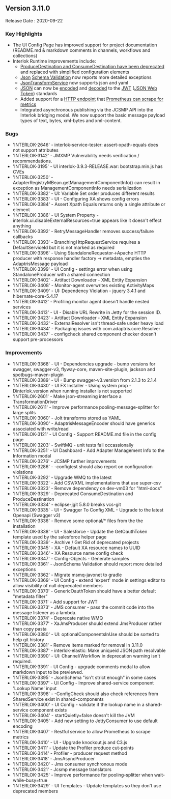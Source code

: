 ## Version 3.11.0 ##

Release Date : 2020-09-22

### Key Highlights

- The UI Config Page has improved support for project documentation (README.md & markdown comments in channels, workflows and collections)
- Interlok Runtime improvements include:
    - [ProduceDestination and ConsumeDestination have been deprecated](https://github.com/adaptris/interlok/blob/develop/docs/adr/0005-remove-produce-destination.md) and replaced with simplified configuration elements
    - [Json](https://github.com/adaptris/interlok-json) [Schema Validation](https://nexus.adaptris.net/nexus/content/sites/javadocs/com/adaptris/interlok-json/3.11-SNAPSHOT/com/adaptris/core/json/schema/JsonSchemaService.html) now reports more detailed exceptions
    - [JsonTransformService](https://nexus.adaptris.net/nexus/content/sites/javadocs/com/adaptris/interlok-json/3.11-SNAPSHOT/com/adaptris/core/transform/json/JsonTransformService.html) now supports json and yaml
    - [JSON](https://github.com/adaptris/interlok-json) can now be [encoded](https://nexus.adaptris.net/nexus/content/sites/javadocs/com/adaptris/interlok-json-web-token/3.11-SNAPSHOT/com/adaptris/core/jwt/JWTEncoder.html) and [decoded](https://nexus.adaptris.net/nexus/content/sites/javadocs/com/adaptris/interlok-json-web-token/3.11-SNAPSHOT/com/adaptris/core/jwt/JWTDecoder.html) to the [JWT](http://www.jsonwebtoken.io) ([JSON Web Token](https://github.com/adaptris/interlok-json-web-token)) standards
    - Added support for a [HTTP endpoint](https://github.com/adaptris/interlok-workflow-rest-services) that [Prometheus can scrape for metrics](https://interlok.adaptris.net/interlok-docs/#/pages/advanced/advanced-profiler-prometheus)
    - Integrated asynchronous publishing via the JCSMP API into the Interlok bridging model.  We now support the basic message payload types of text, bytes, xml-bytes and xml-content.

### Bugs

- 'INTERLOK-2646' - interlok-service-tester: assert-xpath-equals does not support attributes
- 'INTERLOK-3142' - JMXMP Vulnerability needs verification / recommendations.
- 'INTERLOK-3195' - UI interlok-3.9.3-RELEASE.war: bootstrap.min.js has CVEs
- 'INTERLOK-3250' - AdapterRegistryMBean.getManagementComponentInfo() can result in exception as ManagementComponentInfo needs serialization
- 'INTERLOK-3382' - UI: Variable Set order produces different results
- 'INTERLOK-3383' - UI - Configuring XA shows config errors
- 'INTERLOK-3384' - Assert Xpath Equals returns only a single attribute or element
- 'INTERLOK-3386' - UI System Property - interlok.ui.disableExternalResources=true appears like it doesn't effect anything
- 'INTERLOK-3392' - RetryMessageHandler removes success/failure callbacks
- 'INTERLOK-3393' - BranchingHttpRequestService requires a DefaultServiceId but it is not marked as required
- 'INTERLOK-3396' - Using StandaloneRequestor->Apache HTTP producer with response handler factory -> metadata, empties the AdaptrisMessage payload
- 'INTERLOK-3399' - UI Config - settings error when using StandaloneProducer with a shared connection
- 'INTERLOK-3402' - Artifact Downloader - XML Entity Expansion
- 'INTERLOK-3408' - Monitor-agent overwrites existing ActivityMaps
- 'INTERLOK-3409' - UI: Dependency Violation - jquery 3.4.1 and hibernate-core-5.4.17
- 'INTERLOK-3412' - Profiling monitor agent doesn't handle nested services
- 'INTERLOK-3413' - UI - Disable URL Rewrite in Jetty for the session ID.
- 'INTERLOK-3423' - Artifact Downloader - XML Entity Expansion
- 'INTERLOK-3432' - ExternalResolver isn't thread-safe under heavy load
- 'INTERLOK-3434' - Packaging issues with com.adaptris.core.Resolver
- 'INTERLOK-3437' - configcheck shared component checker doesn't support pre-processors

### Improvements

- 'INTERLOK-3368' - UI - Dependencies upgrade - bump versions for swagger, swagger-v3, flyway-core, maven-site-plugin, jackson and spotbugs-maven-plugin
- 'INTERLOK-3389' - UI - Bump swagger-v3.version from 2.1.3 to 2.1.4
- 'INTERLOK-3430' - UI FX Installer - Using system prop -Dinterlok.version when running installer is not supported
- 'INTERLOK-2601' - Make json-streaming interface a TransformationDriver
- 'INTERLOK-2611' - Improve performance pooling-message-splitter for large splits
- 'INTERLOK-3060' - Jolt transforms stored as YAML
- 'INTERLOK-3090' - AdaptrisMessageEncoder should have generics associated with write/read
- 'INTERLOK-3121' - UI Config - Support README.md file in the config page
- 'INTERLOK-3203' - SwiftMQ - unit tests fail occassionally
- 'INTERLOK-3251' - UI Dashboard - Add Adapter Management Info to the Information modal
- 'INTERLOK-3276' - JCSMP further improvements
- 'INTERLOK-3286' - -configtest should also report on configuration violations
- 'INTERLOK-3292' - Upgrade WMQ to the latest
- 'INTERLOK-3322' - Add CSV/XML implementations that use super-csv
- 'INTERLOK-3323' - Remove dependency on dev-vm03 for "html-docs"
- 'INTERLOK-3329' - Deprecated ConsumeDestination and ProduceDestination
- 'INTERLOK-3334' - eclipse-jgit 5.8.0 breaks vcs-git
- 'INTERLOK-3335' - UI - Swagger To Config XML - Upgrade to the latest Openapi (Swagger v3)
- 'INTERLOK-3336' - Remove some optional/* files from the the installation
- 'INTERLOK-3338' - UI - Salesforce - Update the GetOauthToken template used by the salesforce helper page
- 'INTERLOK-3339' - Archive / Get Rid of deprecated projects
- 'INTERLOK-3345' - XA - Default XA resource names to UUID
- 'INTERLOK-3346' - XA Resource name config check
- 'INTERLOK-3347' - Config-Objects - Generate samples
- 'INTERLOK-3361' - JsonSchema Validation should report more detailed exceptions
- 'INTERLOK-3362' - Migrate msmq-javonet to gradle
- 'INTERLOK-3369' - UI Config - extend 'expert' mode in settings editor to allow visibility of null deprecated members
- 'INTERLOK-3370' - GenericOauthToken should have a better default "metadata filter"
- 'INTERLOK-3371' - Add support for JWT
- 'INTERLOK-3373' - JMS consumer - pass the commit code into the message listener as a lambda.
- 'INTERLOK-3374' - Deprecate native WMQ
- 'INTERLOK-3377' - XaJmsProducer should extend JmsProducer rather than copy pasta
- 'INTERLOK-3380' - UI: optionalComponentsInUse should be sorted to help git history
- 'INTERLOK-3381' - Remove items marked for removal in 3.11.0
- 'INTERLOK-3387' - interlok-elastic: Make uniqueid JSON path resolvable
- 'INTERLOK-3390' - UI: Channel/Workflow in deprecation warning isn't required.
- 'INTERLOK-3391' - UI Config - upgrade comments modal to allow markdown input to be previewed.
- 'INTERLOK-3395' - JsonSchema "isn't strict enough" in some cases
- 'INTERLOK-3397' - UI Config - Improve shared-service component 'Lookup Name' input
- 'INTERLOK-3398' - -ConfigCheck should also check references from SharedService exist in shared-components
- 'INTERLOK-3400' - UI Config - validate if the lookup name in a shared-service component exists
- 'INTERLOK-3404' - startQuietly=false doesn't kill the JVM
- 'INTERLOK-3405' - Add new setting to JettyConsumer to use default encoding
- 'INTERLOK-3407' - Restful service to allow Prometheus to scrape metrics
- 'INTERLOK-3410' - UI - Upgrade knockout.js and C3.js
- 'INTERLOK-3411' - Update the Profiler produce cut-points
- 'INTERLOK-3414' - Profiler - producer request method
- 'INTERLOK-3418' - JmsAsyncProducer
- 'INTERLOK-3420' - Jms consumer synchronous mode
- 'INTERLOK-3421' - Jcsmp message translators
- 'INTERLOK-3425' - Improve performance for pooling-splitter when wait-while-busy=true
- 'INTERLOK-3429' - UI Templates - Update templates so they don't use deprecated members
